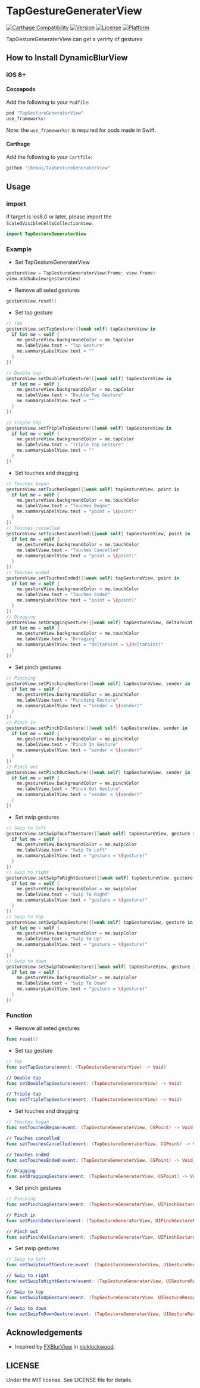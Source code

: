 # TapGestureGeneraterView

[![Carthage Compatibility](https://img.shields.io/badge/carthage-✓-f2a77e.svg?style=flat)](https://github.com/Carthage/Carthage/)
[![Version](https://img.shields.io/cocoapods/v/DynamicBlurView.svg?style=flat)](http://cocoadocs.org/docsets/DynamicBlurView)
[![License](https://img.shields.io/cocoapods/l/DynamicBlurView.svg?style=flat)](http://cocoadocs.org/docsets/DynamicBlurView)
[![Platform](https://img.shields.io/cocoapods/p/DynamicBlurView.svg?style=flat)](http://cocoadocs.org/docsets/DynamicBlurView)

TapGestureGeneraterView can get a verirty of gestures

## How to Install DynamicBlurView

### iOS 8+

#### Cocoapods

Add the following to your `Podfile`:

```Ruby
pod "TapGestureGeneraterView"
use_frameworks!
```
Note: the `use_frameworks!` is required for pods made in Swift.

#### Carthage

Add the following to your `Cartfile`:

```Ruby
github "ikemai/TapGestureGeneraterView"
```

## Usage

### import

If target is ios8.0 or later, please import the `ScaledVisibleCellsCollectionView`.

```Swift
import TapGestureGeneraterView
```

### Example


* Set TapGestureGeneraterView

```swift
gestureView = TapGestureGeneraterView(frame: view.frame)
view.addSubview(gestureView)
```

* Remove all seted gestures

```swift
gestureView.reset()
```

* Set tap gesture

```swift
// Tap
gestureView.setTapGesture({[weak self] tapGestureView in
  if let me = self {
    me.gestureView.backgroundColor = me.tapColor
    me.labelView.text = "Tap Gesture"
    me.summaryLabelView.text = ""
  }
})

// Double tap
gestureView.setDoubleTapGesture({[weak self] tapGestureView in
  if let me = self {
    me.gestureView.backgroundColor = me.tapColor
    me.labelView.text = "Double Tap Gesture"
    me.summaryLabelView.text = ""
  }
})

// Triple tap
gestureView.setTripleTapGesture({[weak self] tapGestureView in
  if let me = self {
    me.gestureView.backgroundColor = me.tapColor
    me.labelView.text = "Triple Tap Gesture"
    me.summaryLabelView.text = ""
  }
})
```

* Set touches and dragging

```swift
// Touches began
gestureView.setTouchesBegan({[weak self] tapGestureView, point in
  if let me = self {
    me.gestureView.backgroundColor = me.touchColor
    me.labelView.text = "Touches Began"
    me.summaryLabelView.text = "point = \(point)"
  }
})
// Touches cancelled
gestureView.setTouchesCancelled({[weak self] tapGestureView, point in
  if let me = self {
    me.gestureView.backgroundColor = me.touchColor
    me.labelView.text = "Touches Cancelled"
    me.summaryLabelView.text = "point = \(point)"
  }
})
// Touches ended
gestureView.setTouchesEnded({[weak self] tapGestureView, point in
  if let me = self {
    me.gestureView.backgroundColor = me.touchColor
    me.labelView.text = "Touches Ended"
    me.summaryLabelView.text = "point = \(point)"
  }
})
// Dragging
gestureView.setDraggingGesture({[weak self] tapGestureView, deltaPoint in
  if let me = self {
    me.gestureView.backgroundColor = me.touchColor
    me.labelView.text = "Drraging"
    me.summaryLabelView.text = "deltaPoint = \(deltaPoint)"
  }
})
```

* Set pinch gestures

```swift
// Pinching
gestureView.setPinchingGesture({[weak self] tapGestureView, sender in
  if let me = self {
    me.gestureView.backgroundColor = me.pinchColor
    me.labelView.text = "Pinching Gesture"
    me.summaryLabelView.text = "sender = \(sender)"
  }
})
// Pinch in
gestureView.setPinchInGesture({[weak self] tapGestureView, sender in
  if let me = self {
    me.gestureView.backgroundColor = me.pinchColor
    me.labelView.text = "Pinch In Gesture"
    me.summaryLabelView.text = "sender = \(sender)"
  }
})
// Pinch out
gestureView.setPinchOutGesture({[weak self] tapGestureView, sender in
  if let me = self {
    me.gestureView.backgroundColor = me.pinchColor
    me.labelView.text = "Pinch Out Gesture"
    me.summaryLabelView.text = "sender = \(sender)"
  }
})
```

* Set swip gestures

```swift
// Swip to left
gestureView.setSwipToLeftGesture({[weak self] tapGestureView, gesture in
  if let me = self {
    me.gestureView.backgroundColor = me.swipColor
    me.labelView.text = "Swip To Left"
    me.summaryLabelView.text = "gesture = \(gesture)"
  }
})
// Swip to right
gestureView.setSwipToRightGesture({[weak self] tapGestureView, gesture in
  if let me = self {
    me.gestureView.backgroundColor = me.swipColor
    me.labelView.text = "Swip To Right"
    me.summaryLabelView.text = "gesture = \(gesture)"
  }
})
// Swip to top
gestureView.setSwipToUpGesture({[weak self] tapGestureView, gesture in
  if let me = self {
    me.gestureView.backgroundColor = me.swipColor
    me.labelView.text = "Swip To Up"
    me.summaryLabelView.text = "gesture = \(gesture)"
  }
})
// Swip to down
gestureView.setSwipToDownGesture({[weak self] tapGestureView, gesture in
  if let me = self {
    me.gestureView.backgroundColor = me.swipColor
    me.labelView.text = "Swip To Down"
    me.summaryLabelView.text = "gesture = \(gesture)"
  }
})
```

### Function

* Remove all seted gestures

```swift
func reset()
```

* Set tap gesture

```swift
// Tap
func setTapGesture(event: (TapGestureGeneraterView) -> Void)

// Double tap
func setDoubleTapGesture(event: (TapGestureGeneraterView) -> Void)

// Triple tap
func setTripleTapGesture(event: (TapGestureGeneraterView) -> Void)
```

* Set touches and dragging

```swift
// Touches began
func setTouchesBegan(event: (TapGestureGeneraterView, CGPoint) -> Void)

// Touches cancelled
func setTouchesCancelled(event: (TapGestureGeneraterView, CGPoint) -> Void)

// Touches ended
func setTouchesEnded(event: (TapGestureGeneraterView, CGPoint) -> Void)

// Dragging
func setDraggingGesture(event: (TapGestureGeneraterView, CGPoint) -> Void)
```

* Set pinch gestures

```swift
// Pinching
func setPinchingGesture(event: (TapGestureGeneraterView, UIPinchGestureRecognizer) -> Void)

// Pinch in
func setPinchInGesture(event: (TapGestureGeneraterView, UIPinchGestureRecognizer) -> Void)

// Pinch out
func setPinchOutGesture(event: (TapGestureGeneraterView, UIPinchGestureRecognizer) -> Void)
```

* Set swip gestures

```swift
// Swip to left
func setSwipToLeftGesture(event: (TapGestureGeneraterView, UIGestureRecognizer) -> Void)

// Swip to right
func setSwipToRightGesture(event: (TapGestureGeneraterView, UIGestureRecognizer) -> Void)

// Swip to top
func setSwipToUpGesture(event: (TapGestureGeneraterView, UIGestureRecognizer) -> Void)

// Swip to down
func setSwipToDownGesture(event: (TapGestureGeneraterView, UIGestureRecognizer) -> Void)
```

## Acknowledgements

* Inspired by [FXBlurView](https://github.com/nicklockwood/FXBlurView) in [nicklockwood](https://github.com/nicklockwood).

## LICENSE

Under the MIT license. See LICENSE file for details.
